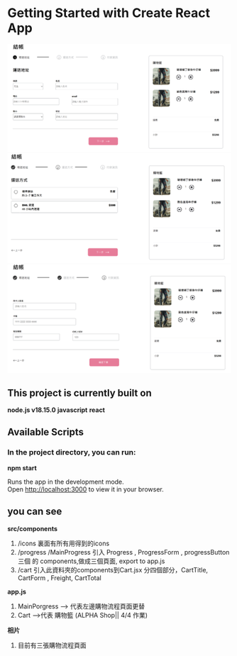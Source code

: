 # Getting Started with Create React App

![image](https://github.com/u418572/ALPHA-Shop/blob/main/src/assets/images/s1.png)
![image](https://github.com/u418572/ALPHA-Shop/blob/main/src/assets/images/s2.png)
![image](https://github.com/u418572/ALPHA-Shop/blob/main/src/assets/images/s3.png)


## This project is currently built on

**node.js v18.15.0**
**javascript**
**react**

## Available Scripts

### In the project directory, you can run:

   **npm start**

Runs the app in the development mode.\
Open [http://localhost:3000](http://localhost:3000) to view it in your browser.

## you can see 

**src/components** 

   1. /icons  裏面有所有用得到的icons
   2. /progress /MainProgress 引入 Progress , ProgressForm , progressButton 三個 的 components,做成三個頁面, export to app.js
   3. /cart 引入此資料夾的components到Cart.jsx 分四個部分，CartTitle, CartForm , Freight, CartTotal 
   
   **app.js**

   1. MainPorgress --> 代表左邊購物流程頁面更替
   2. Cart -->代表 購物籃  (ALPHA Shop|| 4/4 作業)

**相片**

   1. 目前有三張購物流程頁面
